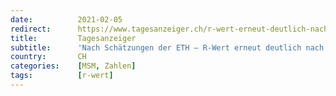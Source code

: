 ```yaml
---
date:          2021-02-05
redirect:      https://www.tagesanzeiger.ch/r-wert-erneut-deutlich-nach-unten-korrigiert-196579873281
title:         Tagesanzeiger
subtitle:      'Nach Schätzungen der ETH – R-Wert erneut deutlich nach unten korrigiert'
country:       CH
categories:    [MSM, Zahlen]
tags:          [r-wert]
---
```

